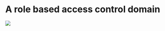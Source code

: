 # A role based access control domain
[![](https://jitpack.io/v/bobdeng/rbac.svg)](https://jitpack.io/#bobdeng/rbac)
